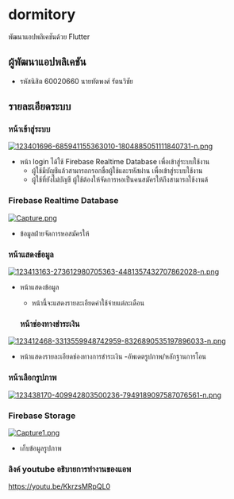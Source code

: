 # dormitory

พัฒนาแอปพลิเคชันด้วย Flutter

## ผู้พัฒนาแอปพลิเคชัน
- รหัสนิสิต 60020660 นายทัตพงศ์ รัตนวิชัย

## รายละเอียดระบบ

### หน้าเข้าสู่ระบบ

[![123401696-685941155363010-1804885051111840731-n.png](https://i.postimg.cc/ncdJKH0d/123401696-685941155363010-1804885051111840731-n.png)](https://postimg.cc/cr820NqY)
- หน้า login ได้ใช้ Firebase Realtime Database เพื่อเข้าสู่ระบบใช้งาน 
  - ผู้ใช้มีบัญชีแล้วสามารถกรอกชื่อผู้ใช้และรหัสผ่าน เพื่อเข้าสู่ระบบใช้งาน
  - ผู้ใช้ที่ยังไม่บัญชี ผู้ใช้ต้องให้จัดการหอเป็นคนสมัครให้ถึงสามารถใช้งานด้ 

  
### Firebase Realtime Database 

[![Capture.png](https://i.postimg.cc/Wbx9cC3N/Capture.png)](https://postimg.cc/vcL7WPfk)
- ข้อมูลฝ่ายจัดการหอสมัครให้

 
### หน้าแสดงข้อมูล

[![123413163-273612980705363-4481357432707862028-n.png](https://i.postimg.cc/hPmLTjDn/123413163-273612980705363-4481357432707862028-n.png)](https://postimg.cc/ykV3z73p)
  
- หน้าแสดงข้อมูล
  - หน้านี้จะแสดงรายละเอียดค่าใช้จ่ายแต่ละเดือน
  
  ### หน้าช่องทางชำระเงิน
  
[![123412468-3313559948742959-8326890535197896033-n.png](https://i.postimg.cc/YCq64wSf/123412468-3313559948742959-8326890535197896033-n.png)](https://postimg.cc/JGvDgvZG)
 - หน้าแสดงรายละเอียดช่องทางการชำระเงิน
 -อัพเดตรูปภาพ/หลักฐานการโอน
 
 ### หน้าเลือกรูปภาพ
 
 [![123438170-409942803500236-7949189097587076561-n.png](https://i.postimg.cc/sxMFfLhV/123438170-409942803500236-7949189097587076561-n.png)](https://postimg.cc/XB61QQLh)
 
 
 ### Firebase Storage 
 
 [![Capture1.png](https://i.postimg.cc/7YQ6VvVN/Capture1.png)](https://postimg.cc/MvVq6Fgc)
 
 - เก็บข้อมูลรูปภาพ
 
### ลิงค์ youtube อธิบายการทำงานของแอพ
https://youtu.be/KkrzsMRpQL0

